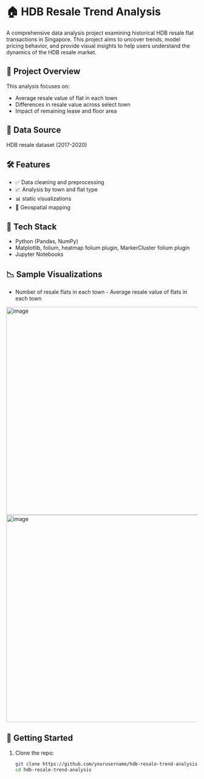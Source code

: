 # 🏠 HDB Resale Trend Analysis

A comprehensive data analysis project examining historical HDB resale flat transactions in Singapore. This project aims to uncover trends, model pricing behavior, and provide visual insights to help users understand the dynamics of the HDB resale market.

## 📌 Project Overview

This analysis focuses on:
- Average resale value of flat in each town
- Differences in resale value across select town
- Impact of remaining lease and floor area

## 📂 Data Source

HDB resale dataset (2017-2020)

## 🛠️ Features

- ✅ Data cleaning and preprocessing
- 📈 Analysis by town and flat type
- 📊 static visualizations
- 📍 Geospatial mapping 

## 🧪 Tech Stack

- Python (Pandas, NumPy)
- Matplotlib, folium, heatmap folium plugin, MarkerCluster folium plugin
- Jupyter Notebooks

## 📉 Sample Visualizations
- Number of resale flats in each town                                                                                                   - Average resale value of flats in each town

<img width="592" height="546" alt="image" src="https://github.com/user-attachments/assets/35a866b2-916f-451f-8f82-679454b9e006" />      <img width="610" height="544" alt="image" src="https://github.com/user-attachments/assets/3efa98a6-9344-499a-bb0d-78ccacf5e245" />





## 🚀 Getting Started

1. Clone the repo:
   ```bash
   git clone https://github.com/yourusername/hdb-resale-trend-analysis.git
   cd hdb-resale-trend-analysis
